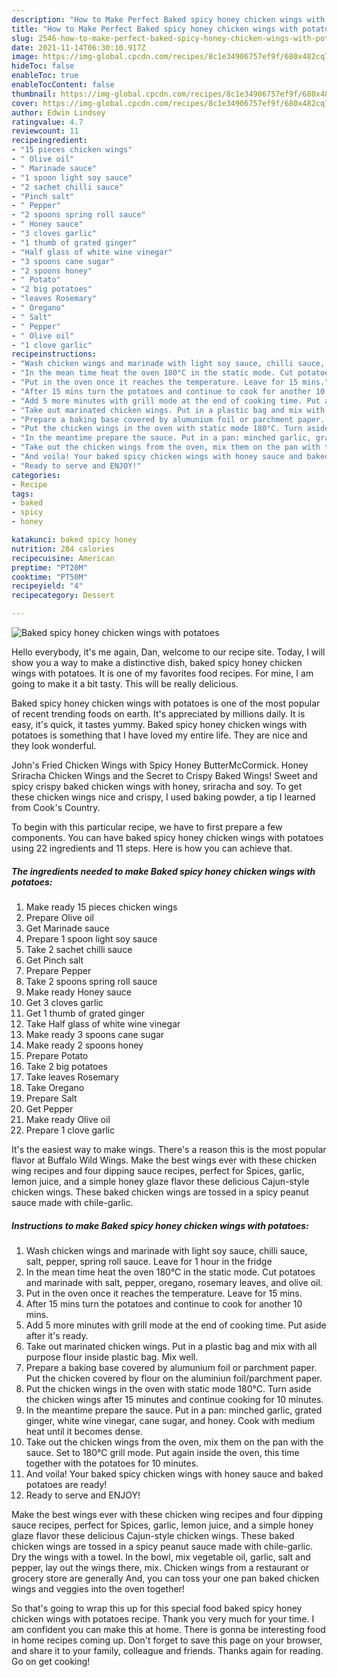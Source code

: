 ```yaml
---
description: "How to Make Perfect Baked spicy honey chicken wings with potatoes"
title: "How to Make Perfect Baked spicy honey chicken wings with potatoes"
slug: 2546-how-to-make-perfect-baked-spicy-honey-chicken-wings-with-potatoes
date: 2021-11-14T06:30:10.917Z
image: https://img-global.cpcdn.com/recipes/8c1e34906757ef9f/680x482cq70/baked-spicy-honey-chicken-wings-with-potatoes-recipe-main-photo.jpg
hideToc: false
enableToc: true
enableTocContent: false
thumbnail: https://img-global.cpcdn.com/recipes/8c1e34906757ef9f/680x482cq70/baked-spicy-honey-chicken-wings-with-potatoes-recipe-main-photo.jpg
cover: https://img-global.cpcdn.com/recipes/8c1e34906757ef9f/680x482cq70/baked-spicy-honey-chicken-wings-with-potatoes-recipe-main-photo.jpg
author: Edwin Lindsey
ratingvalue: 4.7
reviewcount: 11
recipeingredient:
- "15 pieces chicken wings"
- " Olive oil"
- " Marinade sauce"
- "1 spoon light soy sauce"
- "2 sachet chilli sauce"
- "Pinch salt"
- " Pepper"
- "2 spoons spring roll sauce"
- " Honey sauce"
- "3 cloves garlic"
- "1 thumb of grated ginger"
- "Half glass of white wine vinegar"
- "3 spoons cane sugar"
- "2 spoons honey"
- " Potato"
- "2 big potatoes"
- "leaves Rosemary"
- " Oregano"
- " Salt"
- " Pepper"
- " Olive oil"
- "1 clove garlic"
recipeinstructions:
- "Wash chicken wings and marinade with light soy sauce, chilli sauce, salt, pepper, spring roll sauce. Leave for 1 hour in the fridge"
- "In the mean time heat the oven 180°C in the static mode. Cut potatoes and marinade with salt, pepper, oregano, rosemary leaves, and olive oil."
- "Put in the oven once it reaches the temperature. Leave for 15 mins."
- "After 15 mins turn the potatoes and continue to cook for another 10 mins."
- "Add 5 more minutes with grill mode at the end of cooking time. Put aside after it&#39;s ready."
- "Take out marinated chicken wings. Put in a plastic bag and mix with all purpose flour inside plastic bag. Mix well."
- "Prepare a baking base covered by alumunium foil or parchment paper. Put the chicken covered by flour on the aluminiun foil/parchment paper."
- "Put the chicken wings in the oven with static mode 180°C. Turn aside the chicken wings after 15 minutes and continue cooking for 10 minutes."
- "In the meantime prepare the sauce. Put in a pan: minched garlic, grated ginger, white wine vinegar, cane sugar, and honey. Cook with medium heat until it becomes dense."
- "Take out the chicken wings from the oven, mix them on the pan with the sauce. Set to 180°C grill mode. Put again inside the oven, this time together with the potatoes for 10 minutes."
- "And voila! Your baked spicy chicken wings with honey sauce and baked potatoes are ready!"
- "Ready to serve and ENJOY!"
categories:
- Recipe
tags:
- baked
- spicy
- honey

katakunci: baked spicy honey 
nutrition: 284 calories
recipecuisine: American
preptime: "PT20M"
cooktime: "PT50M"
recipeyield: "4"
recipecategory: Dessert

---
```



![Baked spicy honey chicken wings with potatoes](https://img-global.cpcdn.com/recipes/8c1e34906757ef9f/680x482cq70/baked-spicy-honey-chicken-wings-with-potatoes-recipe-main-photo.jpg)

Hello everybody, it's me again, Dan, welcome to our recipe site. Today, I will show you a way to make a distinctive dish, baked spicy honey chicken wings with potatoes. It is one of my favorites food recipes. For mine, I am going to make it a bit tasty. This will be really delicious.

Baked spicy honey chicken wings with potatoes is one of the most popular of recent trending foods on earth. It's appreciated by millions daily. It is easy, it's quick, it tastes yummy. Baked spicy honey chicken wings with potatoes is something that I have loved my entire life. They are nice and they look wonderful.

John&#39;s Fried Chicken Wings with Spicy Honey ButterMcCormick. Honey Sriracha Chicken Wings and the Secret to Crispy Baked Wings! Sweet and spicy crispy baked chicken wings with honey, sriracha and soy. To get these chicken wings nice and crispy, I used baking powder, a tip I learned from Cook&#39;s Country.


To begin with this particular recipe, we have to first prepare a few components. You can have baked spicy honey chicken wings with potatoes using 22 ingredients and 11 steps. Here is how you can achieve that.

<!--inarticleads1-->

##### The ingredients needed to make Baked spicy honey chicken wings with potatoes:

1. Make ready 15 pieces chicken wings
1. Prepare  Olive oil
1. Get  Marinade sauce
1. Prepare 1 spoon light soy sauce
1. Take 2 sachet chilli sauce
1. Get Pinch salt
1. Prepare  Pepper
1. Take 2 spoons spring roll sauce
1. Make ready  Honey sauce
1. Get 3 cloves garlic
1. Get 1 thumb of grated ginger
1. Take Half glass of white wine vinegar
1. Make ready 3 spoons cane sugar
1. Make ready 2 spoons honey
1. Prepare  Potato
1. Take 2 big potatoes
1. Take leaves Rosemary
1. Take  Oregano
1. Prepare  Salt
1. Get  Pepper
1. Make ready  Olive oil
1. Prepare 1 clove garlic


It&#39;s the easiest way to make wings. There&#39;s a reason this is the most popular flavor at Buffalo Wild Wings. Make the best wings ever with these chicken wing recipes and four dipping sauce recipes, perfect for Spices, garlic, lemon juice, and a simple honey glaze flavor these delicious Cajun-style chicken wings. These baked chicken wings are tossed in a spicy peanut sauce made with chile-garlic. 

<!--inarticleads2-->

##### Instructions to make Baked spicy honey chicken wings with potatoes:

1. Wash chicken wings and marinade with light soy sauce, chilli sauce, salt, pepper, spring roll sauce. Leave for 1 hour in the fridge
1. In the mean time heat the oven 180°C in the static mode. Cut potatoes and marinade with salt, pepper, oregano, rosemary leaves, and olive oil.
1. Put in the oven once it reaches the temperature. Leave for 15 mins.
1. After 15 mins turn the potatoes and continue to cook for another 10 mins.
1. Add 5 more minutes with grill mode at the end of cooking time. Put aside after it&#39;s ready.
1. Take out marinated chicken wings. Put in a plastic bag and mix with all purpose flour inside plastic bag. Mix well.
1. Prepare a baking base covered by alumunium foil or parchment paper. Put the chicken covered by flour on the aluminiun foil/parchment paper.
1. Put the chicken wings in the oven with static mode 180°C. Turn aside the chicken wings after 15 minutes and continue cooking for 10 minutes.
1. In the meantime prepare the sauce. Put in a pan: minched garlic, grated ginger, white wine vinegar, cane sugar, and honey. Cook with medium heat until it becomes dense.
1. Take out the chicken wings from the oven, mix them on the pan with the sauce. Set to 180°C grill mode. Put again inside the oven, this time together with the potatoes for 10 minutes.
1. And voila! Your baked spicy chicken wings with honey sauce and baked potatoes are ready!
1. Ready to serve and ENJOY!

Make the best wings ever with these chicken wing recipes and four dipping sauce recipes, perfect for Spices, garlic, lemon juice, and a simple honey glaze flavor these delicious Cajun-style chicken wings. These baked chicken wings are tossed in a spicy peanut sauce made with chile-garlic. Dry the wings with a towel. In the bowl, mix vegetable oil, garlic, salt and pepper, lay out the wings there, mix. Chicken wings from a restaurant or grocery store are generally And, you can toss your one pan baked chicken wings and veggies into the oven together! 

So that's going to wrap this up for this special food baked spicy honey chicken wings with potatoes recipe. Thank you very much for your time. I am confident you can make this at home. There is gonna be interesting food in home recipes coming up. Don't forget to save this page on your browser, and share it to your family, colleague and friends. Thanks again for reading. Go on get cooking!
